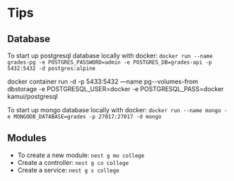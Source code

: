 # Tips

## Database

To start up postgresql database locally with docker: `docker run --name grades-pg -e POSTGRES_PASSWORD=admin -e POSTGRES_DB=grades-api -p 5432:5432 -d postgres:alpine`

docker container run -d -p 5433:5432 —name pg--volumes-from dbstorage -e POSTGRESQL_USER=docker -e POSTGRESQL_PASS=docker kamui/postgresql

To start up mongo database locally with docker: `docker run --name mongo -e MONGODB_DATABASE=grades -p 27017:27017 -d mongo`

## Modules

- To create a new module: `nest g mo college`
- Create a controller: `nest g co college`
- Create a service: `nest g s college`
